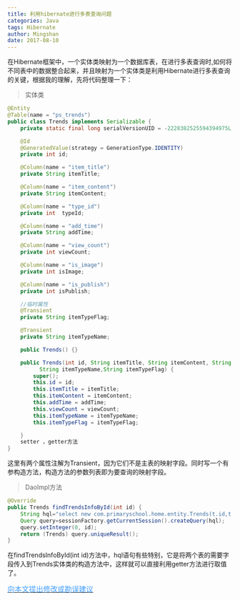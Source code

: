 ```yaml
---
title: 利用hibernate进行多表查询问题
categories: Java
tags: Hibernate
author: Mingshan
date: 2017-08-10
---
```

在Hibernate框架中，一个实体类映射为一个数据库表，在进行多表查询时,如何将不同表中的数据整合起来，并且映射为一个实体类是利用Hibernate进行多表查询的关键，根据我的理解，先将代码整理一下：

> 实体类
```java
@Entity
@Table(name = "ps_trends")
public class Trends implements Serializable {
    private static final long serialVersionUID = -2228382525594394975L;

    @Id
    @GeneratedValue(strategy = GenerationType.IDENTITY)
    private int id;

    @Column(name = "item_title")
    private String itemTitle;

    @Column(name = "item_content")
    private String itemContent;

    @Column(name = "type_id")
    private int  typeId;

    @Column(name = "add_time")
    private String addTime;

    @Column(name = "view_count")
    private int viewCount;

    @Column(name = "is_image")
    private int isImage;

    @Column(name = "is_publish")
    private int isPublish;

    //临时属性
    @Transient
    private String itemTypeFlag;

    @Transient
    private String itemTypeName;

    public Trends() {}

    public Trends(int id, String itemTitle, String itemContent, String addTime, int viewCount,
    	  String itemTypeName,String itemTypeFlag) {
        super();
        this.id = id;
        this.itemTitle = itemTitle;
        this.itemContent = itemContent;
        this.addTime = addTime;
        this.viewCount = viewCount;
        this.itemTypeName = itemTypeName;
        this.itemTypeFlag = itemTypeFlag;

    }
    setter ，getter方法
}
```
 <!-- more -->
这里有两个属性注解为Transient，因为它们不是主表的映射字段。同时写一个有参构造方法，构造方法的参数列表即为要查询的映射字段。

> DaoImpl方法
```java
@Override
public Trends findTrendsInfoById(int id) {
    String hql="select new com.primaryschool.home.entity.Trends(t.id,t.itemTitle,t.itemContent,t.addTime,t.viewCount,tt.itemTypeName,tt.itemTypeFlag)from Trends t,TrendsType tt  where tt.id=t.typeId and t.id=? and t.isPublish=1";
    Query query=sessionFactory.getCurrentSession().createQuery(hql);
    query.setInteger(0, id);
    return (Trends) query.uniqueResult();
}
```
在findTrendsInfoById(int id)方法中，hql语句有些特别，它是将两个表的需要字段传入到Trends实体类的构造方法中，这样就可以直接利用getter方法进行取值了。


[<font size=3 color="#409EFF">向本文提出修改或勘误建议</font>](https://github.com/mstao/mstao.github.io/blob/hexo/source/_posts/hibernate-query-multiple-tables.md)